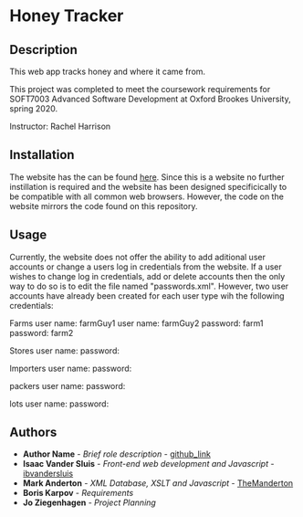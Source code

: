 # Honey Tracker

## Description
This web app tracks honey and where it came from.

This project was completed to meet the coursework requirements for SOFT7003 Advanced Software Development at Oxford Brookes University, spring 2020.

Instructor: Rachel Harrison

## Installation
The website has the can be found [here](http://asdbrookes.atwebpages.com/). Since this is a website no further instillation is required and the website has been designed specificically to be compatible with all common web browsers. However, the code on the website mirrors the code found on this repository.

## Usage
Currently, the website does not offer the ability to add aditional user accounts or change a users log in credentials from the website. If a user wishes to change log in credentials, add or delete accounts then the only way to do so is to edit the file named "passwords.xml". However, two user accounts have already been created for each user type wih the following credentials:

Farms
  user name: farmGuy1       user name: farmGuy2 
  password: farm1           password: farm2

Stores
  user name:
  password:
  
Importers
  user name:
  password:

packers
  user name:
  password:

lots
  user name:
  password:

## Authors
- **Author Name** - *Brief role description* - [github_link](#)
- **Isaac Vander Sluis** - *Front-end web development and Javascript* - [ibvandersluis](https://github.com/ibvandersluis)
- **Mark Anderton** - *XML Database, XSLT and Javascript* - [TheManderton](https://github.com/themanderton)
- **Boris Karpov** - *Requirements*
- **Jo Ziegenhagen** - *Project Planning*
